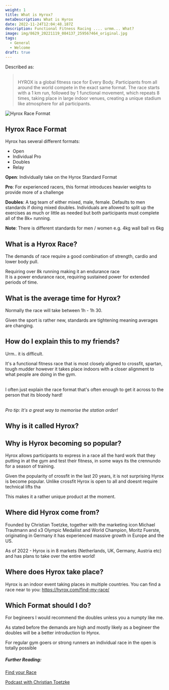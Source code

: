 ```yaml
---
weight: 1
title: What is Hyrox?
metaDescription: What is Hyrox
date: 2022-11-24T12:04:48.187Z
description: Functional Fitness Racing .... urmm... What?
image: img/8629_20221119_084137_259567464_original.jpg
tags:
  - General
  - Welcome
draft: true
---
```

D﻿escribed as:

> \
> HYROX is a global fitness race for Every Body. Participants from all around the world compete in the exact same format. The race starts with a 1 km run, followed by 1 functional movement, which repeats 8 times, taking place in large indoor venues, creating a unique stadium like atmosphere for all participants.

![Hyrox Race Format](img/hyrox-competition.webp)

## H﻿yrox Race Format

H﻿yrox has several different formats:

* O﻿pen
* I﻿ndividual Pro
* D﻿oubles
* R﻿elay

**O﻿pen**:  Individually take on the Hyrox Standard Format

**P﻿ro**: For experienced racers, this format introduces heavier weights to provide more of a challenge

**D﻿oubles**: A tag team of either mixed, male, female. Defaults to men standards if doing mixed doubles. Individuals are allowed to split up the exercises as much or little as needed but both participants must complete all of the 8k+ running.

**N﻿ote**: There is different standards for men / women e.g. 4kg wall ball vs 6kg

## W﻿hat is a Hyrox Race?

T﻿he demands of race require a good combination of strength, cardio and lower body pull.

Requiring over 8k running making it an endurance race \
I﻿t is a power endurance race, requiring sustained power for extended periods of time.

## W﻿hat is the average time for Hyrox?

N﻿ormally the race will take between 1h - 1h 30.

G﻿iven the sport is rather new, standards are tightening meaning averages are changing.

## H﻿ow do I explain this to my friends?

U﻿rm.. it is difficult. 

I﻿t's a functional fitness race that is most closely aligned to crossfit, spartan, tough mudder however it takes place indoors with a closer alignment to what people are doing in the gym.

\
I﻿ often just explain the race format that's often enough to get it across to the person that its bloody hard! 

\
*P﻿ro tip: It's a great way to memorise the station order!*

## W﻿hy is it called Hyrox?





## W﻿hy is Hyrox becoming so popular?

H﻿yrox allows participants to express in a race all the hard work that they putting in at the gym and test their fitness, in some ways its the crennundo for a season of training.

G﻿iven the popularity of crossfit in the last 20 years, it is not surprising Hyrox is become popular. Unlike crossfit Hyrox is open to all and doesnt require technical lifts tha

T﻿his makes it a rather unique product at the moment.

## W﻿here did Hyrox come from?

F﻿ounded by Christian Toetzke, together with the marketing icon Michael Trautmann and x3 Olympic Medallist and World Champion, Moritz Fuerste, originating in Germany it has experienced massive growth in Europe and the US.

As of 2022  - Hyrox is in 8 markets (Netherlands, UK, Germany, Austria etc) and has plans to take over the entire world!

## W﻿here does Hyrox take place?

H﻿yrox is an indoor event taking places in multiple countries. You can find a race near to you: <https://hyrox.com/find-my-race/>

## W﻿hich Format should I do?

For begineers I would recommend the doubles unless you a numpty like me.

As stated before the demands are high and mostly likely as a begineer the doubles will be a better introduction to Hyrox.

For regular gym goers or strong runners an individual race in the open is totally possible



##### Further Reading:

[Find your Race](https://hyrox.com/about-hyrox/)

[Podcast with Christian Toetzke](https://www.youtube.com/watch?v=3leTKmIBG04)